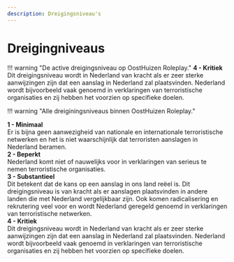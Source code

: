 ```yaml
---
description: Dreigingsniveau's
---
```


# Dreigingniveaus

!!! warning "De active dreigingsniveau op OostHuizen Roleplay."
**4 - Kritiek**  
Dit dreigingsniveau wordt in Nederland van kracht als er zeer sterke aanwijzingen zijn dat een aanslag in Nederland zal plaatsvinden. Nederland wordt bijvoorbeeld vaak genoemd in verklaringen van terroristische organisaties en zij hebben het voorzien op specifieke doelen.

!!! warning "Alle dreiginingsniveaus binnen OostHuizen Roleplay."

**1 - Minimaal**  
Er is bijna geen aanwezigheid van nationale en internationale terroristische netwerken en het is niet waarschijnlijk dat terroristen aanslagen in Nederland beramen.  
**2 - Beperkt**  
Nederland komt niet of nauwelijks voor in verklaringen van serieus te nemen terroristische organisaties.  
**3 - Substantieel**  
Dit betekent dat de kans op een aanslag in ons land reëel is. Dit dreigingsniveau is van kracht als er aanslagen plaatsvinden in andere landen die met Nederland vergelijkbaar zijn. Ook komen radicalisering en rekrutering veel voor en wordt Nederland geregeld genoemd in verklaringen van terroristische netwerken.  
**4 - Kritiek**  
Dit dreigingsniveau wordt in Nederland van kracht als er zeer sterke aanwijzingen zijn dat een aanslag in Nederland zal plaatsvinden. Nederland wordt bijvoorbeeld vaak genoemd in verklaringen van terroristische organisaties en zij hebben het voorzien op specifieke doelen.
